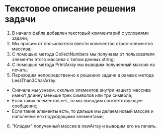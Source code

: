 # Текстовое описание решения задачи #

1. В начало файла добавлен текстовый комментарий с условиями задачи;
2. Мы просим от пользователя ввести количество строк-элементов массива;
3. С помощью метода CollectNumbers мы получаем от пользователя элементы этого массива с типом данных string;
4. С помощью метода PrintArray мы выводим полученный массив на печать;
5. Переходим непосредственно к решению задачи в рамках метода LessThan3CharArray:
* Сначала мы узнаем, сколько элементов внутри нашего массива имеют длинну меньше трех символов или три символа;
* Если таких элементов нет, то мы выводим соответствующее сообщение;
* Если такие элементы есть, то дальше мы делаем новый массив и наполняем его подходящими элементами;
6. "Кладем" полученный массив в newArray и выводим его на печать. 
